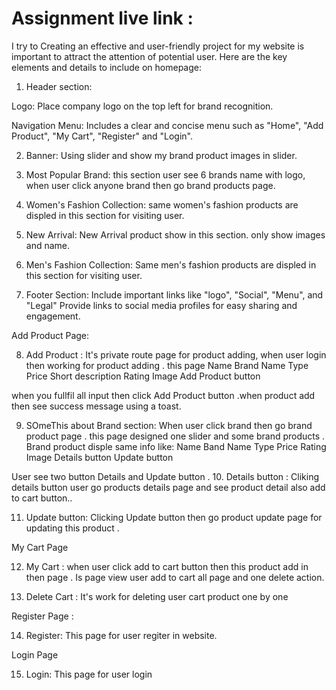 # Assignment live link : 

I try to Creating an effective and user-friendly project for my website is important to attract the attention of potential user. Here are the key elements and details to include on homepage:

1. Header section:

Logo: Place company logo on the top left for brand recognition.

Navigation Menu: Includes a clear and concise menu such as "Home", 
"Add Product", "My Cart", "Register" and "Login".

2. Banner: Using slider and show my brand product images in slider.

3. Most Popular Brand: this section user see 6 brands name with logo, when user click anyone brand then go brand products page.

4. Women's Fashion Collection: same women's fashion products are displed in this section for visiting user.

5. New Arrival: New Arrival product show in this section. only show images and name.

6. Men's Fashion Collection: Same men's fashion products are displed in this section for visiting user.

7. Footer Section: Include important links like "logo", "Social", "Menu", and "Legal"
Provide links to social media profiles for easy sharing and engagement.

Add Product Page:

8. Add Product : It's private route page for product adding, when user login then working for product adding . this page 
Name
Brand Name
Type
Price
Short description
Rating
Image
Add Product button 

when you fullfil all input then click Add Product button .when product add then see success message using a toast.

9. SOmeThis about Brand section: When user click brand then go brand product page . this page designed one slider and some brand products . Brand product disple same info like:
Name
Band Name
Type
Price
Rating
Image
Details button
Update button

User see two button Details and Update button .
10. Details button : Cliking details button user go products details page and see product detail also add to cart button..

11. Update button: Clicking Update button then go product update page for updating this product .


My Cart Page

12. My Cart : when user click add to cart button then this product add in then page . Is page view user add to cart all page and one delete action.
 
13. Delete Cart : It's work for deleting user cart product one by one

Register Page : 

14. Register: This page for user regiter in website.

Login Page 

15. Login: This page for user login
